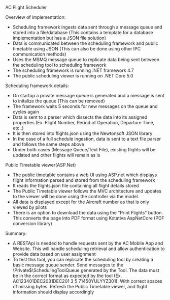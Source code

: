 AC Flight Scheduler 

Overview of implementation:
- Scheduling framework ingests data sent through a message queue and stored into a file/database 
(This contains a template for a database implementation but has a JSON file solution)
- Data is communicated between the scheduling framework and public timetable using JSON (This can also be done using other IPC communication methods)
- Uses the MSMQ message queue to replicate data being sent between the scheduling tool to scheduling framework
- The scheduling framework is running .NET framework 4.7
- The public scheduling viewer is running on .NET Core 5.0


Scheduling framework details:
- On startup a private message queue is generated and a message is sent to initalize the queue (This can be removed)
- The framework waits 5 seconds for new messages on the queue and cycles again
- Data is sent to a parser which dissects the data into its assigned properties (Ex. Flight Number, Period of Operation, Departure Time, etc..)
- It is then stored into flights.json using the Newtonsoft JSON library
- In the case of a full schedule ingestion, data is sent to a text file parser and follows the same steps above 
- Under both cases (Message Queue/Text File), existing flights will be updated and other flights will remain as is


Public Timetable viewer(ASP.Net)
- The public timetable contains a web UI using ASP.net which displays flight information parsed and stored from the scheduling framework
- It reads the flights.json file containing all flight details stored
- The Public Timetable viewer follows the MVC architecture and updates to the viewer will be done using the controller via the model.
- All data is displayed except for the Aircraft number as that is only viewed by pilots
- There is an option to download the data using the "Print Flights" button. This converts the page into PDF format using Kotativa AspNetCore (PDF conversion library)

Summary:
- A RESTApi is needed to handle requests sent by the AC Mobile App and Website. This will handle scheduling retrieval and allow authentication to provide data based on 
user assignment 
- To test this tool, you can replicate the scheduling tool by creating a basic message queue sender. Send messages to the \\Private$\\SchedulingToolQueue generated by the Tool.
The data must be in the correct format as expected by the tool (Ex. AC123401DEC2031DEC201 3 5 71450YULYYZ301). With correct spaces of missing bytes. Refresh the Public Timetable
viewer, and flight information should display accordingly 
